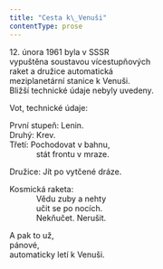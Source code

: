 ```yaml
---
title: "Cesta k\_Venuši"
contentType: prose
---
```


12\. února 1961 byla v SSSR  
vypuštěna soustavou vícestupňových  
raket a družice automatická  
meziplanetární stanice k Venuši.  
Bližší technické údaje nebyly uvedeny.

Vot, technické údaje:

První stupeň: Lenin.  
Druhý: Krev.  
Třetí: Pochodovat v bahnu,  
            stát frontu v mraze.

Družice: Jít po vytčené dráze.

Kosmická raketa:  
            Vědu zuby a nehty  
            učit se po nocích.  
            Nekňučet. Nerušit.

A pak to už,  
pánové,  
automaticky letí k Venuši.
